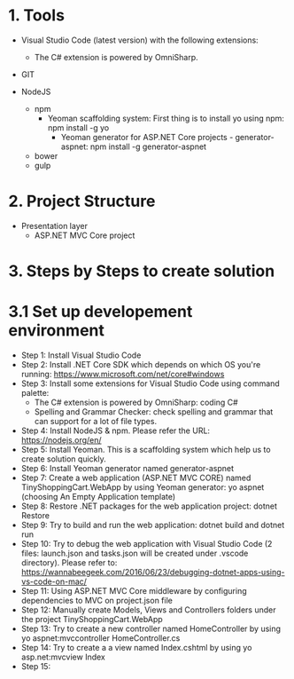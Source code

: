 # 1. Tools
 - Visual Studio Code (latest version) with the following extensions:
    + The C# extension is powered by OmniSharp.

 - GIT

 - NodeJS
    + npm
        * Yeoman scaffolding system: First thing is to install yo using npm: npm install -g yo
            + Yeoman generator for ASP.NET Core projects - generator-aspnet: npm install -g generator-aspnet
    + bower
    + gulp

# 2. Project Structure
 - Presentation layer
    + ASP.NET MVC Core project

# 3. Steps by Steps to create solution
# 3.1 Set up developement environment
 - Step 1: Install Visual Studio Code
 - Step 2: Install .NET Core SDK which depends on which OS you're running: https://www.microsoft.com/net/core#windows
 - Step 3: Install some extensions for Visual Studio Code using command palette:
    + The C# extension is powered by OmniSharp: coding C#
    + Spelling and Grammar Checker: check spelling and grammar that can support for a lot of file types.
 - Step 4: Install NodeJS & npm. Please refer the URL: https://nodejs.org/en/
 - Step 5: Install Yeoman. This is a scaffolding system which help us to create solution quickly.
 - Step 6: Install Yeoman generator named generator-aspnet
 - Step 7: Create a web application (ASP.NET MVC CORE) named TinyShoppingCart.WebApp by using Yeoman generator: yo aspnet (choosing An Empty Application template)
 - Step 8: Restore .NET packages for the web application project: dotnet Restore
 - Step 9: Try to build and run the web application: dotnet build and dotnet run
 - Step 10: Try to debug the web application with Visual Studio Code (2 files: launch.json and tasks.json will be created under .vscode directory). Please refer to: https://wannabeegeek.com/2016/06/23/debugging-dotnet-apps-using-vs-code-on-mac/
 - Step 11: Using ASP.NET MVC Core middleware by configuring dependencies to MVC on project.json file
 - Step 12: Manually create Models, Views and Controllers folders under the project TinyShoppingCart.WebApp
 - Step 13: Try to create a new controller named HomeController by using yo aspnet:mvccontroller HomeController.cs
 - Step 14: Try to create a a view named Index.cshtml by using yo asp.net:mvcview Index
 - Step 15:


